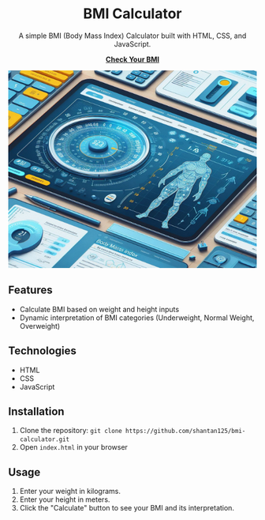 <!-- Title -->
<h1 align="center">BMI Calculator</h1>

<!-- Description -->
<p align="center">A simple BMI (Body Mass Index) Calculator built with HTML, CSS, and JavaScript.</p>

<!-- Demo -->
<p align="center">
  <a href="https://shantan125.github.io/BMI-Calculator/"><strong> Check Your BMI </strong></a>
</p>

<!-- Screenshots -->
<p align="center">
  <img src="BMI.jpg" alt="BMI Calculator" width="600" height="400">
</p>

<!-- Features -->
## Features
- Calculate BMI based on weight and height inputs
- Dynamic interpretation of BMI categories (Underweight, Normal Weight, Overweight)

<!-- Technologies -->
## Technologies
- HTML
- CSS
- JavaScript

<!-- Installation -->
## Installation
1. Clone the repository: `git clone https://github.com/shantan125/bmi-calculator.git`
2. Open `index.html` in your browser

<!-- Usage -->
## Usage
1. Enter your weight in kilograms.
2. Enter your height in meters.
3. Click the "Calculate" button to see your BMI and its interpretation.


